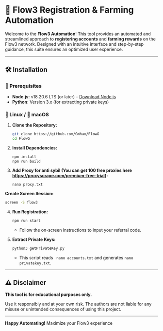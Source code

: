# 🚀 Flow3 Registration & Farming Automation

Welcome to the **Flow3 Automation**! This tool provides an automated and streamlined approach to **registering accounts** and **farming rewards** on the Flow3 network. Designed with an intuitive interface and step-by-step guidance, this suite ensures an optimized user experience.

---


## 🛠 Installation

### 📌 Prerequisites
- **Node.js:** v18.20.6 LTS (or later) – [Download Node.js](https://nodejs.org/)
- **Python:** Version 3.x (for extracting private keys)

### 🐧 Linux / 🍏 macOS
1. **Clone the Repository:**
   ```sh
   git clone https://github.com/Gmhax/FlowG
   cd FlowG
   ```
2. **Install Dependencies:**
   ```sh
   npm install
   npm run build
   ```
3. **Add Proxy for anti sybil (You can get 100 free proxies here https://proxyscrape.com/premium-free-trial):**
  
     ```
     nano proxy.txt
     ```
**Create Screen Session:**

   ```sh
   screen -S flow3
   ```

4. **Run Registration:**
   ```sh
   npm run start
   ```
   - Follow the on-screen instructions to input your referral code.

5. **Extract Private Keys:**
   ```sh
   python3 getPrivateKey.py
   ```
   - This script reads ` nano accounts.txt` and generates `nano privatekey.txt`.


---

## ⚠️ Disclaimer
**This tool is for educational purposes only.**

Use it responsibly and at your own risk. The authors are not liable for any misuse or unintended consequences of using this project.

---

 **Happy Automating!** Maximize your Flow3 experience 
